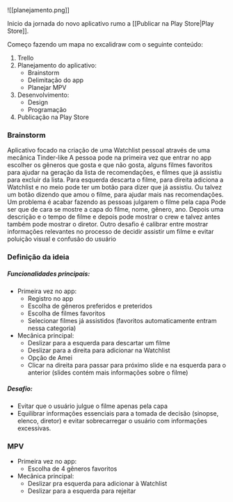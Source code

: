 ![[planejamento.png]]

Inicio da jornada do novo aplicativo rumo a [[Publicar na Play Store|Play Store]].

Começo fazendo um mapa no excalidraw com o seguinte conteúdo:
1. Trello
2. Planejamento do aplicativo:
	- Brainstorm
	- Delimitação do app
	- Planejar MPV
3. Desenvolvimento: 
	- Design
	- Programação
4. Publicação na Play Store

### Brainstorm

Aplicativo focado na criação de uma Watchlist pessoal através de uma mecânica Tinder-like
A pessoa pode na primeira vez que entrar no app escolher os gêneros que gosta e que não gosta, alguns filmes favoritos para ajudar na geração da lista de recomendações, e filmes que já assistiu para excluir da lista.
Para esquerda descarta o filme, para direita adiciona a Watchlist e no meio pode ter um botão para dizer que já assistiu. Ou talvez um botão dizendo que amou o filme, para ajudar mais nas recomendações.
Um problema é acabar fazendo as pessoas julgarem o filme pela capa
Pode ser que de cara se mostre a capa do filme, nome, gênero, ano. Depois uma descrição e o tempo de filme e depois pode mostrar o crew e talvez antes também pode mostrar o diretor.
Outro desafio é calibrar entre mostrar informações relevantes no processo de decidir assistir um filme e evitar poluição visual e confusão do usuário

### Definição da ideia

##### Funcionalidades principais:
- Primeira vez no app:
	- Registro no app
	- Escolha de gêneros preferidos e preteridos 
	- Escolha de filmes favoritos
	- Selecionar filmes já assistidos (favoritos automaticamente entram nessa categoria)
- Mecânica principal:
	- Deslizar para a esquerda para descartar um filme
	- Deslizar para a direita para adicionar na Watchlist
	- Opção de Amei
	- Clicar na direita para passar para próximo slide e na esquerda para o anterior (slides contém mais informações sobre o filme)

##### Desafio:
- Evitar que o usuário julgue o filme apenas pela capa
- Equilibrar informações essenciais para a tomada de decisão (sinopse, elenco, diretor) e evitar sobrecarregar o usuário com informações excessivas.

### MPV 

- Primeira vez no app:
	- Escolha de 4 gêneros favoritos
- Mecânica principal:
	- Deslizar pra esquerda para adicionar à Watchlist
	- Deslizar para a esquerda para rejeitar


